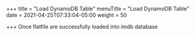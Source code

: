 +++
title = "Load DynamoDB Table"
menuTitle = "Load DynamoDB Table"
date = 2021-04-25T07:33:04-05:00
weight = 50

+++
Once flatfile are successfully loaded into imdb database
